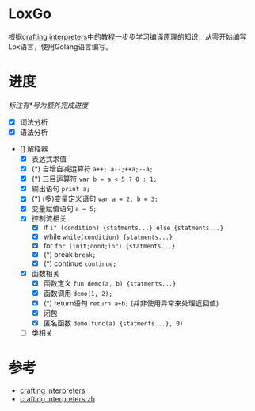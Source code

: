 # LoxGo

根据[crafting interpreters](https://craftinginterpreters.com/)中的教程一步步学习编译原理的知识，从零开始编写Lox语言，使用Golang语言编写。

# 进度
*标注有\*号为额外完成进度*
- [x] 词法分析
- [x] 语法分析
- [] 解释器
  - [x] 表达式求值
  - [x] (*) 自增自减运算符 `a++; a--;++a;--a;`
  - [x] (*) 三目运算符 `var b = a < 5 ? 0 : 1;`
  - [x] 输出语句 `print a;`
  - [x] (*) (多)变量定义语句 `var a = 2, b = 3;`
  - [x] 变量赋值语句 `a = 5;`
  - [x] 控制流相关
    - [x] if `if (condition) {statments...} else {statments...}`
    - [x] while `while(condition) {statments...}`
    - [x] for `for (init;cond;inc) {statments...}`
    - [x] (*) break `break;`
    - [x] (*) continue `continue;`
  - [x] 函数相关 
    - [x] 函数定义 `fun demo(a, b) {statments...}`
    - [x] 函数调用 `demo(1, 2);`
    - [x] (*) return语句 `return a+b;` (并非使用异常来处理返回值)
    - [x] 闭包
    - [x] 匿名函数 `demo(func(a) {statments...}, 0)`
  - [ ] 类相关

# 参考
- [crafting interpreters](https://craftinginterpreters.com/contents.html)
- [crafting interpreters zh](https://github.com/GuoYaxiang/craftinginterpreters_zh)
